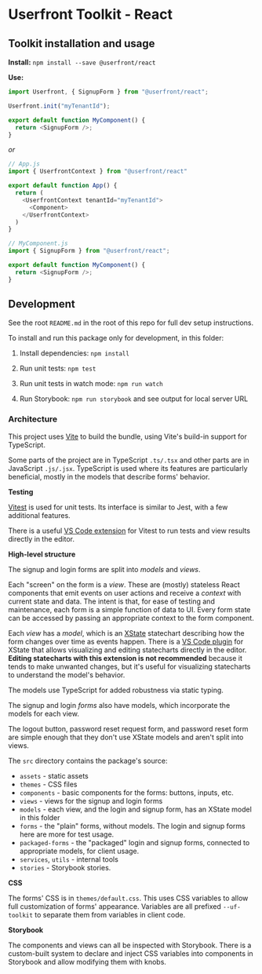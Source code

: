 # Userfront Toolkit - React

## Toolkit installation and usage

**Install:** `npm install --save @userfront/react`

**Use:**

```js
import Userfront, { SignupForm } from "@userfront/react";

Userfront.init("myTenantId");

export default function MyComponent() {
  return <SignupForm />;
}
```

_or_

```js
// App.js
import { UserfrontContext } from "@userfront/react"

export default function App() {
  return (
    <UserfrontContext tenantId="myTenantId">
      <Component>
    </UserfrontContext>
  )
}
```

```js
// MyComponent.js
import { SignupForm } from "@userfront/react";

export default function MyComponent() {
  return <SignupForm />;
}
```

## Development

See the root `README.md` in the root of this repo for full dev setup instructions.

To install and run this package only for development, in this folder:

1. Install dependencies: `npm install`

2. Run unit tests: `npm test`

3. Run unit tests in watch mode: `npm run watch`

4. Run Storybook: `npm run storybook` and see output for local server URL

### Architecture

This project uses [Vite](https://vitejs.dev/) to build the bundle, using Vite's build-in support for TypeScript.

Some parts of the project are in TypeScript `.ts/.tsx` and other parts are in JavaScript `.js/.jsx`. TypeScript is used where its features are particularly beneficial, mostly in the models that describe forms' behavior.

**Testing**

[Vitest](https://vitest.dev/) is used for unit tests. Its interface is similar to Jest, with a few additional features.

There is a useful [VS Code extension](https://marketplace.visualstudio.com/items?itemName=ZixuanChen.vitest-explorer) for Vitest to run tests and view results directly in the editor.

**High-level structure**

The signup and login forms are split into _models_ and _views_.

Each "screen" on the form is a _view_. These are (mostly) stateless React components that emit events on user actions and receive a _context_ with current state and data. The intent is that, for ease of testing and maintenance, each form is a simple function of data to UI. Every form state can be accessed by passing an appropriate context to the form component.

Each _view_ has a _model_, which is an [XState](https://xstate.js.org/) statechart describing how the form changes over time as events happen. There is a [VS Code plugin](https://marketplace.visualstudio.com/items?itemName=statelyai.stately-vscode) for XState that allows visualizing and editing statecharts directly in the editor. **Editing statecharts with this extension is not recommended** because it tends to make unwanted changes, but it's useful for visualizing statecharts to understand the model's behavior.

The models use TypeScript for added robustness via static typing.

The signup and login _forms_ also have models, which incorporate the models for each view.

The logout button, password reset request form, and password reset form are simple enough that they don't use XState models and aren't split into views.

The `src` directory contains the package's source:

- `assets` - static assets
- `themes` - CSS files
- `components` - basic components for the forms: buttons, inputs, etc.
- `views` - views for the signup and login forms
- `models` - each view, and the login and signup form, has an XState model in this folder
- `forms` - the "plain" forms, without models. The login and signup forms here are more for test usage.
- `packaged-forms` - the "packaged" login and signup forms, connected to appropriate models, for client usage.
- `services`, `utils` - internal tools
- `stories` - Storybook stories.

**CSS**

The forms' CSS is in `themes/default.css`. This uses CSS variables to allow full customization of forms' appearance. Variables are all prefixed `--uf-toolkit` to separate them from variables in client code.

**Storybook**

The components and views can all be inspected with Storybook. There is a custom-built system to declare and inject CSS variables into components in Storybook and allow modifying them with knobs.

